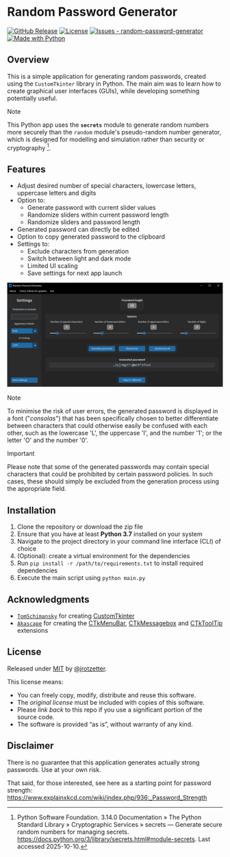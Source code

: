 # Random Password Generator

[![GitHub Release](https://img.shields.io/github/release/jrotzetter/random-password-generator?include_prereleases=&sort=semver&color=blue)](https://github.com/jrotzetter/random-password-generator/releases/ "View releases")
[![License](https://img.shields.io/badge/License-MIT-blue)](#license "View license summary")
[![Issues - random-password-generator](https://img.shields.io/github/issues/jrotzetter/random-password-generator)](https://github.com/jrotzetter/random-password-generator/issues "View open issues")
[![Made with Python](https://img.shields.io/badge/Python-3.14.0-blue?logo=python&logoColor=white)](https://www.python.org/ "Go to Python homepage")

## Overview

This is a simple application for generating random passwords, created using the `CustomTkinter` library in Python. The main aim was to learn how to create graphical user interfaces (GUIs), while developing something potentially useful.

> [!NOTE]
> This Python app uses the **`secrets`** module to generate random numbers more securely than the `random` module's pseudo-random number generator, which is designed for modelling and simulation rather than security or cryptography [^1].

## Features

- Adjust desired number of special characters, lowercase letters, uppercase letters and digits
- Option to:
  - Generate password with current slider values
  - Randomize sliders within current password length
  - Randomize sliders and password length
- Generated password can directly be edited
- Option to copy generated password to the clipboard
- Settings to:
  - Exclude characters from generation
  - Switch between light and dark mode
  - Limited UI scaling
  - Save settings for next app launch

![](rpg_screenshot.png)

> [!NOTE]
> To minimise the risk of user errors, the generated password is displayed in a font ("_consolas_") that has been specifically chosen to better differentiate between characters that could otherwise easily be confused with each other, such as the lowercase 'L', the uppercase 'I', and the number '1'; or the letter 'O' and the number '0'.

> [!IMPORTANT]
> Please note that some of the generated passwords may contain special characters that could be prohibited by certain password policies. In such cases, these should simply be excluded from the generation process using the appropriate field.

## Installation

1. Clone the repository or download the zip file
2. Ensure that you have at least **Python 3.7** installed on your system
3. Navigate to the project directory in your command line interface (CLI) of choice
4. (Optional): create a virtual environment for the dependencies
5. Run `pip install -r /path/to/requirements.txt` to install required dependencies
6. Execute the main script using `python main.py`

## Acknowledgments

- [`TomSchimansky`](https://github.com/TomSchimansky) for creating [CustomTkinter](https://github.com/tomschimansky/customtkinter)
- [`Akascape`](https://github.com/Akascape) for creating the [CTkMenuBar](https://github.com/Akascape/CTkMenuBar), [CTkMessagebox](https://github.com/Akascape/CTkMessagebox) and [CTkToolTip](https://github.com/Akascape/CTkToolTip) extensions

## License

Released under [MIT](https://choosealicense.com/licenses/mit/) by
[@jrotzetter](https://github.com/jrotzetter).

This license means:

- You can freely copy, modify, distribute and reuse this software.
- The _original license_ must be included with copies of this software.
- Please _link back_ to this repo if you use a significant portion of
  the source code.
- The software is provided “as is”, without warranty of any kind.

## Disclaimer
There is no guarantee that this application generates actually strong passwords. Use at your own risk.

That said, for those interested, see here as a starting point for password strength: https://www.explainxkcd.com/wiki/index.php/936:_Password_Strength

[^1]: Python Software Foundation. 3.14.0 Documentation » The Python Standard Library » Cryptographic Services » secrets — Generate secure random numbers for managing secrets. https://docs.python.org/3/library/secrets.html#module-secrets. Last accessed 2025-10-10.

